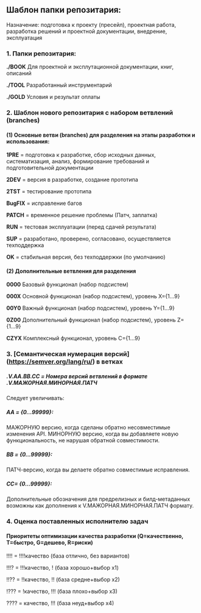 ## Шаблон папки репозитария:
Назначение: подготовка к проекту (пресейл), проектная работа, разработка решений и проектной документации, внедрение, эксплуатация
### 1. Папки репозитария:
**./BOOK** Для проектной и эксплутационной документации, книг, описаний

**./TOOL** Разработанный инструментарий

**./GOLD** Условия и результат оплаты

### 2. Шаблон нового репозитария с набором ветвлений (branches)
#### (1) Основные ветви (branches) для разделения на этапы разработки и использования:
**1PRE** = подготовка к разработке, сбор исходных данных, систематизация, анализ, формирование требований и подготовительной документации

**2DEV** = версия в разработке, создание прототипа

**2TST** = тестирование прототипа

**BugFIX** = исправление багов

**PATCH** = временное решение проблемы (Патч, заплатка)

**RUN** = тестовая эксплуатации (перед сдачей результата)

**SUP** = разработано, проверено, согласовано, осуществляется техподдержка

**OK** = стабильная версия, без техподдержки (по умолчанию)

#### (2) Дополнительные ветвления для разделения
**0000** Базовый функционал (набор подсистем)

**000X** Основной функционал (набор подсистем), уровень X={1...9}

**00Y0** Важный функционал (набор подсистем), уровень Y={1...9}

**0Z00** Дополнительный функционал (набор подсистем), уровень Z={1...9}

**CZYX** Комплексный функционал, уровень C={1...9}

### 3. [Семантическая нумерация версий] (https://semver.org/lang/ru/) в ветках
##### .V.AA.BB.CC = Номера версий ветвлений в формате .V.МАЖОРНАЯ.МИНОРНАЯ.ПАТЧ
Cледует увеличивать:
##### AA = {0...99999}:
МАЖОРНУЮ версию, когда сделаны обратно несовместимые изменения API.
МИНОРНУЮ версию, когда вы добавляете новую функциональность, не нарушая обратной совместимости.
##### BB = {0...99999}:
ПАТЧ-версию, когда вы делаете обратно совместимые исправления.
##### CC= {0...99999}:
Дополнительные обозначения для предрелизных и билд-метаданных возможны как дополнения к V.МАЖОРНАЯ.МИНОРНАЯ.ПАТЧ формату.

### 4. Оценка поставленных исполнителю задач
#### Приоритеты оптимизации качества разработки (Q=качественно, T=быстро, G=дешево, R=риски)
!!!! = !!!!качество (база отлично, без вариантов)

!!!? = !!!качество, ! (база хорошо+выбор x1)

!!?? = !!качество, !! (база средне+выбор х2)

!??? = !качество, !!! (база плохо+выбор х3)

???? = качество, !!! (база неуд+выбор х4)
